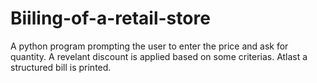 # Biiling-of-a-retail-store
A python program prompting the user to enter the price and ask for quantity. A revelant discount is applied based on some criterias. Atlast a structured bill is printed.
